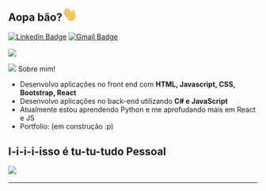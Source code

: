 <h2> Aopa bão?<img src="https://raw.githubusercontent.com/ABSphreak/ABSphreak/master/gifs/Hi.gif" width="30px"></h2>

[![Linkedin Badge](https://img.shields.io/badge/-Christopher_Rocha-blue?style=flat-square&logo=Linkedin&logoColor=white)](https://www.linkedin.com/in/christopher-carpegiane-521279254/)
[![Gmail Badge](https://img.shields.io/badge/-christophercarpegiane.dev@gmail.com-c14438?style=flat-square&logo=Gmail&logoColor=white&link=mailto:christophercarpegiane.dev@gmail.com)](mailto:christophercarpegiane.dev@gmail.com)

<img align='center' src='https://user-images.githubusercontent.com/5713670/87202985-820dcb80-c2b6-11ea-9f56-7ec461c497c3.gif' width='200"'>

<img src="https://user-images.githubusercontent.com/74038190/216120986-f2752ca9-fe82-4aa3-befe-0a58db010d85.png" width=25px> Sobre mim!

- Desenvolvo aplicações no front end com **HTML, Javascript, CSS, Bootstrap, React**
- Desenvolvo aplicações no back-end utilizando **C# e JavaScript**
- Atualmente estou aprendendo Python e me aprofudando mais em React e JS
- Portfolio: (em construção :p)

<h2>I-i-i-i-isso é tu-tu-tudo Pessoal</h2>
<img src="https://i.pinimg.com/originals/aa/d6/7a/aad67ae1bf5c93d323ee652caba537ba.gif" width=300px>

------
